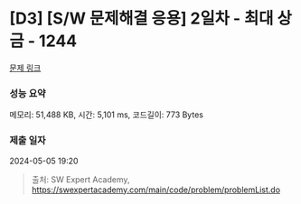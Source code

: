 # [D3] [S/W 문제해결 응용] 2일차 - 최대 상금 - 1244 

[문제 링크](https://swexpertacademy.com/main/code/problem/problemDetail.do?contestProbId=AV15Khn6AN0CFAYD) 

### 성능 요약

메모리: 51,488 KB, 시간: 5,101 ms, 코드길이: 773 Bytes

### 제출 일자

2024-05-05 19:20



> 출처: SW Expert Academy, https://swexpertacademy.com/main/code/problem/problemList.do